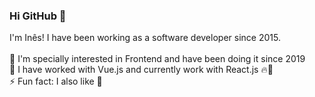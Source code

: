 ### Hi GitHub 👋

<!--
**devines88/devines88** is a ✨ _special_ ✨ repository because its `README.md` (this file) appears on your GitHub profile.

Here are some ideas to get you started:

- 🔭 I’m currently working on ...
- 🌱 I’m currently learning ...
- 👯 I’m looking to collaborate on ...
- 🤔 I’m looking for help with ...
- 💬 Ask me about ...
- 📫 How to reach me: ...
- 😄 Pronouns: ...
- ⚡ Fun fact: ...
-->

I'm Inês! I have been working as a software developer since 2015.
<br />
<br />
💖 I'm specially interested in Frontend and have been doing it since 2019  <br />
🔭 I have worked with Vue.js and currently work with React.js 🔥💪 <br />
⚡ Fun fact: I also like 🧗 <br />
